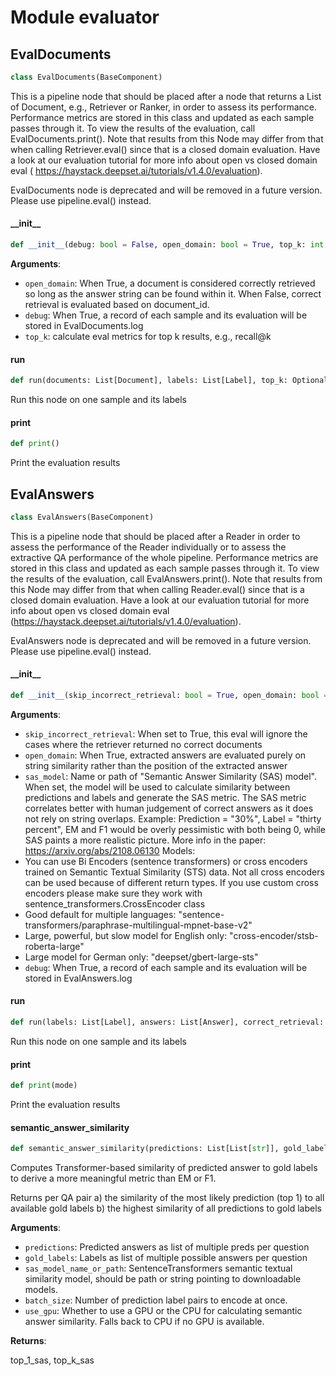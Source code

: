 <a id="evaluator"></a>

# Module evaluator

<a id="evaluator.EvalDocuments"></a>

## EvalDocuments

```python
class EvalDocuments(BaseComponent)
```

This is a pipeline node that should be placed after a node that returns a List of Document, e.g., Retriever or
Ranker, in order to assess its performance. Performance metrics are stored in this class and updated as each
sample passes through it. To view the results of the evaluation, call EvalDocuments.print(). Note that results
from this Node may differ from that when calling Retriever.eval() since that is a closed domain evaluation. Have
a look at our evaluation tutorial for more info about open vs closed domain eval (
https://haystack.deepset.ai/tutorials/v1.4.0/evaluation).

EvalDocuments node is deprecated and will be removed in a future version.
Please use pipeline.eval() instead.

<a id="evaluator.EvalDocuments.__init__"></a>

#### \_\_init\_\_

```python
def __init__(debug: bool = False, open_domain: bool = True, top_k: int = 10)
```

**Arguments**:

- `open_domain`: When True, a document is considered correctly retrieved so long as the answer string can be found within it.
When False, correct retrieval is evaluated based on document_id.
- `debug`: When True, a record of each sample and its evaluation will be stored in EvalDocuments.log
- `top_k`: calculate eval metrics for top k results, e.g., recall@k

<a id="evaluator.EvalDocuments.run"></a>

#### run

```python
def run(documents: List[Document], labels: List[Label], top_k: Optional[int] = None)
```

Run this node on one sample and its labels

<a id="evaluator.EvalDocuments.print"></a>

#### print

```python
def print()
```

Print the evaluation results

<a id="evaluator.EvalAnswers"></a>

## EvalAnswers

```python
class EvalAnswers(BaseComponent)
```

This is a pipeline node that should be placed after a Reader in order to assess the performance of the Reader
individually or to assess the extractive QA performance of the whole pipeline. Performance metrics are stored in
this class and updated as each sample passes through it. To view the results of the evaluation, call EvalAnswers.print().
Note that results from this Node may differ from that when calling Reader.eval()
since that is a closed domain evaluation. Have a look at our evaluation tutorial for more info about
open vs closed domain eval (https://haystack.deepset.ai/tutorials/v1.4.0/evaluation).

EvalAnswers node is deprecated and will be removed in a future version.
Please use pipeline.eval() instead.

<a id="evaluator.EvalAnswers.__init__"></a>

#### \_\_init\_\_

```python
def __init__(skip_incorrect_retrieval: bool = True, open_domain: bool = True, sas_model: str = None, debug: bool = False)
```

**Arguments**:

- `skip_incorrect_retrieval`: When set to True, this eval will ignore the cases where the retriever returned no correct documents
- `open_domain`: When True, extracted answers are evaluated purely on string similarity rather than the position of the extracted answer
- `sas_model`: Name or path of "Semantic Answer Similarity (SAS) model". When set, the model will be used to calculate similarity between predictions and labels and generate the SAS metric.
The SAS metric correlates better with human judgement of correct answers as it does not rely on string overlaps.
Example: Prediction = "30%", Label = "thirty percent", EM and F1 would be overly pessimistic with both being 0, while SAS paints a more realistic picture.
More info in the paper: https://arxiv.org/abs/2108.06130
Models:
- You can use Bi Encoders (sentence transformers) or cross encoders trained on Semantic Textual Similarity (STS) data.
  Not all cross encoders can be used because of different return types.
  If you use custom cross encoders please make sure they work with sentence_transformers.CrossEncoder class
- Good default for multiple languages: "sentence-transformers/paraphrase-multilingual-mpnet-base-v2"
- Large, powerful, but slow model for English only: "cross-encoder/stsb-roberta-large"
- Large model for German only: "deepset/gbert-large-sts"
- `debug`: When True, a record of each sample and its evaluation will be stored in EvalAnswers.log

<a id="evaluator.EvalAnswers.run"></a>

#### run

```python
def run(labels: List[Label], answers: List[Answer], correct_retrieval: bool)
```

Run this node on one sample and its labels

<a id="evaluator.EvalAnswers.print"></a>

#### print

```python
def print(mode)
```

Print the evaluation results

<a id="evaluator.semantic_answer_similarity"></a>

#### semantic\_answer\_similarity

```python
def semantic_answer_similarity(predictions: List[List[str]], gold_labels: List[List[str]], sas_model_name_or_path: str = "sentence-transformers/paraphrase-multilingual-mpnet-base-v2", batch_size: int = 32, use_gpu: bool = True) -> Tuple[List[float], List[float]]
```

Computes Transformer-based similarity of predicted answer to gold labels to derive a more meaningful metric than EM or F1.

Returns per QA pair a) the similarity of the most likely prediction (top 1) to all available gold labels
                    b) the highest similarity of all predictions to gold labels

**Arguments**:

- `predictions`: Predicted answers as list of multiple preds per question
- `gold_labels`: Labels as list of multiple possible answers per question
- `sas_model_name_or_path`: SentenceTransformers semantic textual similarity model, should be path or string
pointing to downloadable models.
- `batch_size`: Number of prediction label pairs to encode at once.
- `use_gpu`: Whether to use a GPU or the CPU for calculating semantic answer similarity.
Falls back to CPU if no GPU is available.

**Returns**:

top_1_sas, top_k_sas

